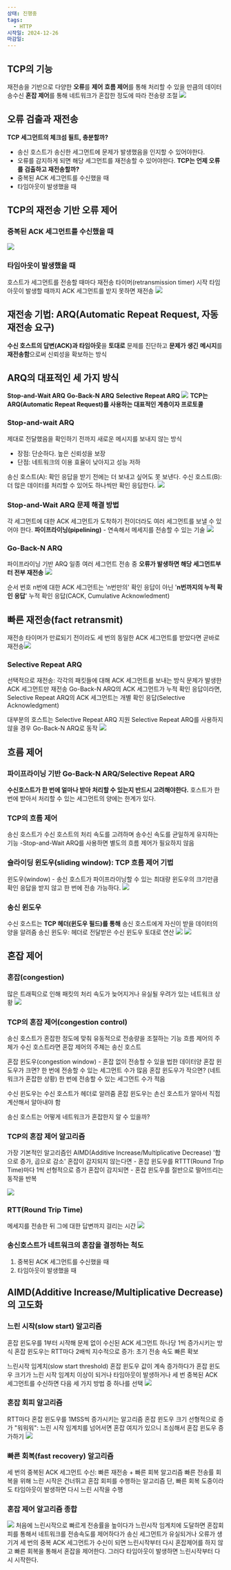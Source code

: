 ```yaml
---
상태: 진행중
tags:
  - HTTP
시작일: 2024-12-26
마감일:
---
```

## TCP의 기능
재전송을 기반으로 다양한 **오류**를 **제어**
**흐름 제어**를 통해 처리할 수 있을 만큼의 데이터 송수신
**혼잡 제어**를 통해 네트워크가 혼잡한 정도에 따라 전송량 조절
![](https://i.imgur.com/0e5a4gK.png)

## 오류 검출과 재전송
**TCP 세그먼트의 체크섬 필트, 충분할까?**
- 송신 호스트가 송신한 세그먼트에 문제가 발생했음을 인지할 수 있어야한다.
- 오류를 감지하게 되면 해당 세그먼트를 재전송할 수 있어야한다.
**TCP는 언제 오류를 검출하고 재전송할까?**
- 중복된 ACK 세그먼트를 수신했을 때
- 타임아웃이 발생했을 때

## TCP의 재전송 기반 오류 제어
### 중복된 ACK 세그먼트를 수신했을 때
![](https://i.imgur.com/RVr0RC8.png)
### 타임아웃이 발생했을 때
호스트가 세그먼트를 전송할 때마다 재전송 타이머(retransmission timer) 시작
타임아웃이 발생할 때까지 ACK 세그먼트를 받지 못하면 재전송
![](https://i.imgur.com/XuJoIgP.png)

## 재전송 기법: ARQ(Automatic Repeat Request, 자동 재전송 요구)
**수신 호스트의 답변(ACK)과 타임아웃**을 **토대로** 문제를 진단하고 **문제가 생긴** **메시지**를 **재전송함**으로써 신뢰성을 확보하는 방식

## ARQ의 대표적인 세 가지 방식
**Stop-and-Wait ARQ**
**Go-Back-N ARQ**
**Selective Repeat ARQ**
![](https://i.imgur.com/NpiOlbE.png)
**TCP는 ARQ(Automatic Repeat Request)를 사용하는 대표적인 계층이자 프로토콜**

### Stop-and-wait ARQ
제대로 전달했음을 확인하기 전까지 새로운 메시지를 보내지 않는 방식
- 장점: 단순하다. 높은 신뢰성을 보장
- 단점: 네트워크의 이용 효율이 낮아지고 성능 저하

송신 호스트(A): 확인 응답을 받기 전에는 더 보내고 싶어도 못 보낸다.
수신 호스트(B): 더 많은 데이터를 처리할 수 있어도 하나씩만 확인 응답한다.
![](https://i.imgur.com/FtRlTtq.png)

### Stop-and-Wait ARQ 문제 해결 방법
각 세그먼트에 대한 ACK 세그먼트가 도착하기 전이더라도 여러 세그먼트를 보낼 수 있어야 한다.
**파이프라이닝(pipelining)** - 연속해서 메세지를 전송할 수 있는 기술
![](https://i.imgur.com/fbWaPJf.png)

### Go-Back-N ARQ
파이프라이닝 기반 ARQ 일종
여러 세그먼트 전송 중 **오류가 발생하면 해당 세그먼트부터 전부 재전송**
![](https://i.imgur.com/aElYpBx.png)

순서 번호 n번에 대한 ACK 세그먼트는 'n번만의' 확인 응답이 아닌 '**n번까지의 누적 확인 응답**'
누적 확인 응답(CACK, Cumulative Acknowledment)

## 빠른 재전송(fact retransmit)
재전송 타이머가 만료되기 전이라도 세 번의 동일한 ACK 세그먼트를 받았다면 곧바로 재전송![](https://i.imgur.com/UjLJgBJ.png)

### Selective Repeat ARQ
선택적으로 재전송: 각각의 패킷들에 대해 ACK 세그먼트를 보내는 방식
문제가 발생한 ACK 세그먼트만 재전송
Go-Back-N ARQ의 ACK 세그먼트가 누적 확인 응답이라면, Selective Repeat ARQ의 ACK 세그먼트는 개별 확인 응답(Selective Acknowledgment)

대부분의 호스트는 Selective Repeat ARQ 지원
Selective Repeat ARQ를 사용하지 않을 경우 Go-Back-N ARQ로 동작
![](https://i.imgur.com/0YPW2CR.png)

## 흐름 제어
### 파이프라이닝 기반 Go-Back-N ARQ/Selective Repeat ARQ
**수신호스트가 한 번에 얼마나 받아 처리할 수 있는지 반드시 고려해야한다.**
호스트가 한 번에 받아서 처리할 수 있는 세그먼트의 양에는 한계가 있다.

### TCP의 흐름 제어
송신 호스트가 수신 호스트의 처리 속도를 고려하며 송수신 속도를 균일하게 유지하는 기능
	-Stop-and-Wait ARQ를 사용하면 별도의 흐름 제어가 필요하지 않음

### 슬라이딩 윈도우(sliding window): TCP 흐름 제어 기법
윈도우(window) - 송신 호스트가 파이프라이닝할 수 있는 최대량
윈도우의 크기만큼 확인 응답을 받지 않고 한 번에 전송 가능하다.
![](https://i.imgur.com/efOeBSm.png)

### 송신 윈도우
수신 호스트는 **TCP 헤더(윈도우 필드)를 통해** 송신 호스트에게 자신이 받을 데이터의 양을 알려줌
송신 윈도우: 헤더로 전달받은 수신 윈도우 토대로 연산
![](https://i.imgur.com/swCTXtq.png)
![](https://i.imgur.com/Ybi8BqU.png)

## 혼잡 제어
### 혼잡(congestion)
많은 트래픽으로 인해 패킷의 처리 속도가 늦어지거나 유실될 우려가 있는 네트워크 상황
![](https://i.imgur.com/zEICIhz.png)

### TCP의 혼잡 제어(congestion control)
송신 호스트가 혼잡한 정도에 맞춰 유동적으로 전송량을 조절하는 기능
흐름 제어의 주체가 수신 호스트라면 혼잡 제어의 주체는 송신 호스트

혼잡 윈도우(congestion window) - 혼잡 없이 전송할 수 있을 법한 데이터양
	혼잡 윈도우가 크면? 한 번에 전송할 수 있는 세그먼트 수가 많음
	혼잡 윈도우가 작으면? (네트워크가 혼잡한 상황) 한 번에 전송할 수 있는 세그먼트 수가 적음

수신 윈도우는 수신 호스트가 헤더로 알려줌
혼잡 윈도우는 손신 호스트가 알아서 직접 계산해서 알아내야 함

송신 호스트는 어떻게 네트워크가 혼잡한지 알 수 있을까?
### TCP의 혼잡 제어 알고리즘
가장 기본적인 알고리즘인 AIMD(Additive Increase/Multiplicative Decrease)
	'합으로 증가, 곱으로 감소'
	혼잡이 감지되지 않는다면 - 혼잡 윈도우를 RTTT(Round Trip Time)마다 1씩 선형적으로 증가
	혼잡이 감지되면 - 혼잡 윈도우를 절반으로 떨어뜨리는 동작을 반복

![](https://i.imgur.com/PlL0F7p.png)
### RTT(Round Trip Time)
메세지를 전송한 뒤 그에 대한 답변까지 걸리는 시간
![](https://i.imgur.com/MdfgyJz.png)

### 송신호스트가 네트워크의 혼잡을 결정하는 척도
1. 중복된 ACK 세그먼트를 수신했을 때
2. 타임아웃이 발생했을 때


## AIMD(Additive Increase/Multiplicative Decrease) 의 고도화
### 느린 시작(slow start) 알고리즘
혼잡 윈도우를 1부터 시작해 문제 없이 수신된 ACK 세그먼트 하나당 1씩 증가시키는 방식
혼잡 윈도우는 RTT마다 2배씩 지수적으로 증가: 초기 전송 속도 빠른 확보

느린시작 임계치(slow start threshold)
혼잡 윈도우 값이 계속 증가하다가
	혼잡 윈도우 크기가 느린 시작 임계치 이상이 되거나
	타임아웃이 발생하거나
	세 번 중복된 ACK 세그먼트를 수신하면
	다음 세 가지 방법 중 하나를 선택
	![](https://i.imgur.com/JfaS9Ue.png)
### 혼잡 회피 알고리즘
RTT마다 혼잡 윈도우를 1MSS씩 증가시키는 알고리즘
혼잡 윈도우 크기 선형적으로 증가
"워워워": 느린 시작 임계치를 넘어서면 혼잡 여지가 있으니 조심해서 혼잡 윈도우 증가하기
![](https://i.imgur.com/oEx3S9J.png)

### 빠른 회복(fast recovery) 알고리즘
세 번의 중복된 ACK 세그먼트 수신: 빠른 재전송 + 빠른 회복 알고리즘
빠른 전송률 회복을 위해 느린 시작은 건너뛰고 혼잡 회피를 수행하는 알고리즘
단, 빠른 회복 도중이라도 타임아웃이 발생하면 다시 느린 시작을 수행

### 혼잡 제어 알고리즘 종합
![](https://i.imgur.com/zwHGloa.png)
처음에 느린시작으로 빠르게 전송률을 높이다가 느린시작 임계치에 도달하면 혼잡회피를 통해서 네트워크를 전송속도를 제어하다가 송신 세그먼트가 유실되거나 오류가 생기겨 세 번의 중복 ACK 세그먼트가 수신이 되면 느린시작부터 다시 혼잡제어를 하지 않고 빠른 회복을 통해서 혼잡을 제어한다. 그러다 타임아웃이 발생하면 느린시작부터 다시 시작한다.